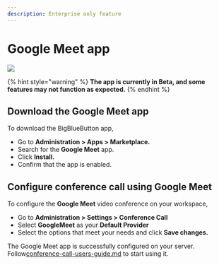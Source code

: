 ```yaml
---
description: Enterprise only feature
---
```


# Google Meet app

![](<../../../.gitbook/assets/2021-06-10\_22-31-38 (3) (3) (3) (3) (3) (3) (3) (3) (3) (2) (3) (1) (1) (1) (1) (1) (26).jpg>)

{% hint style="warning" %}
**The app is currently in Beta, and some features may not function as expected.**
{% endhint %}

## Download the Google Meet app

To download the BigBlueButton app,

* Go to **Administration > Apps > Marketplace.**
* Search for the **Google Meet** app.
* Click **Install.**
* Confirm that the app is enabled.

## Configure conference call using Google Meet

To configure the **Google Meet** video conference on your workspace,

* Go to **Administration > Settings > Conference Call**
* Select **GoogleMeet** as your **Default Provider**
* Select the options that meet your needs and click **Save changes.**

The Google Meet app is successfully configured on your server. Follow[conference-call-users-guide.md](../conference-call-users-guide.md "mention") to start using it.

